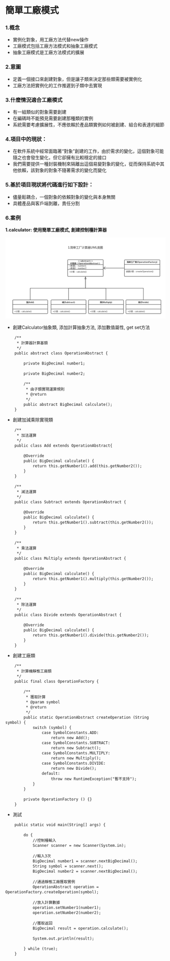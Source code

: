 # 簡單工廠模式

### 1.概念
- 實例化對象，用工廠方法代替new操作
- 工廠模式包括工廠方法模式和抽象工廠模式
- 抽象工廠模式是工廠方法模式的擴展

### 2.意圖
- 定義一個接口來創建對象，但是讓子類來決定那些類需要被實例化
- 工廠方法把實例化的工作推遲到子類中去實現

### 3.什麼情況適合工廠模式
- 有一組類似的對象需要創建
- 在編碼時不能預見需要創建那種類的實例
- 系統需要考慮擴展性，不應依賴於產品類實例如何被創建、組合和表達的細節

### 4.項目中的現狀：
- 在軟件系統中經常面臨著“對象”創建的工作，由於需求的變化，這個對象可能隨之也會發生變化，但它卻擁有比較穩定的接口
- 我們需要提供一種封裝機制來隔離出這個易變對象的變化，從而保持系統中其他依賴，該對象的對象不隨著需求的變化而變化

### 5.基於項目現狀將代碼進行如下設計：
- 儘量鬆耦合，一個對象的依賴對象的變化與本身無關
- 具體產品與客戶端剝離，責任分割

### 6.案例
**1.calculator: 使用簡單工廠模式, 創建控制檯計算器**

![UML類圖](uml/calculator.png)

- 創建Calculator抽象類, 添加計算抽象方法, 添加數值屬性, get set方法
```
    /**
     * 計算器計算基類
     */
    public abstract class OperationAbstract {
    
        private BigDecimal number1;
    
        private BigDecimal number2;
    
        /**
         * 由子類實現運算規則
         * @return
         */
        public abstract BigDecimal calculate();
    }
```

- 創建加減乘除實現類

```
    /**
     * 加法運算
     */
    public class Add extends OperationAbstract{
    
        @Override
        public BigDecimal calculate() {
            return this.getNumber1().add(this.getNumber2());
        }
    }
    
    /**
     * 減法運算
     */
    public class Subtract extends OperationAbstract {
    
        @Override
        public BigDecimal calculate() {
            return this.getNumber1().subtract(this.getNumber2());
        }
    }
    
    /**
     * 乘法運算
     */
    public class Multiply extends OperationAbstract {
    
        @Override
        public BigDecimal calculate() {
            return this.getNumber1().multiply(this.getNumber2());
        }
    }
    
    /**
     * 除法運算
     */
    public class Divide extends OperationAbstract {
    
        @Override
        public BigDecimal calculate() {
            return this.getNumber1().divide(this.getNumber2());
        }
    }
```

- 創建工廠類

```
    /**
     * 計算機靜態工廠類
     */
    public final class OperationFactory {
    
        /**
         * 獲取計算
         * @param symbol
         * @return
         */
        public static OperationAbstract createOperation (String symbol) {
            switch (symbol) {
                case SymbolConstants.ADD:
                    return new Add();
                case SymbolConstants.SUBTRACT:
                    return new Subtract();
                case SymbolConstants.MULTIPLY:
                    return new Multiply();
                case SymbolConstants.DIVIDE:
                    return new Divide();
                default:
                    throw new RuntimeException("暫不支持");
            }
        }
    
        private OperationFactory () {}
    }
```

- 測試

```
    public static void main(String[] args) {
    
        do {
            //控制檯輸入
            Scanner scanner = new Scanner(System.in);

            //輸入3次
            BigDecimal number1 = scanner.nextBigDecimal();
            String symbol = scanner.next();
            BigDecimal number2 = scanner.nextBigDecimal();

            //通過靜態工廠獲取實例
            OperationAbstract operation = OperationFactory.createOperation(symbol);

            //放入計算數據
            operation.setNumber1(number1);
            operation.setNumber2(number2);

            //獲取返回
            BigDecimal result = operation.calculate();

            System.out.println(result);

        } while (true);
    }
```